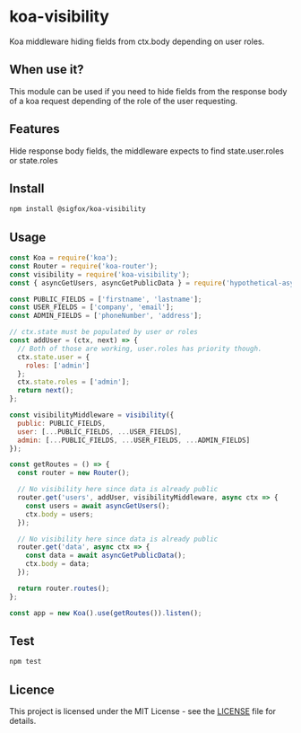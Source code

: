 # koa-visibility

Koa middleware hiding fields from ctx.body depending on user roles.

## When use it?

This module can be used if you need to hide fields from the response body of a koa request depending of the role of the user requesting.

## Features

Hide response body fields, the middleware expects to find state.user.roles or state.roles

## Install

```bash
npm install @sigfox/koa-visibility
```

## Usage

```javascript
const Koa = require('koa');
const Router = require('koa-router');
const visibility = require('koa-visibility');
const { asyncGetUsers, asyncGetPublicData } = require('hypothetical-async-getters');

const PUBLIC_FIELDS = ['firstname', 'lastname'];
const USER_FIELDS = ['company', 'email'];
const ADMIN_FIELDS = ['phoneNumber', 'address'];

// ctx.state must be populated by user or roles
const addUser = (ctx, next) => {
  // Both of those are working, user.roles has priority though.
  ctx.state.user = {
    roles: ['admin']
  };
  ctx.state.roles = ['admin'];
  return next();
};

const visibilityMiddleware = visibility({
  public: PUBLIC_FIELDS,
  user: [...PUBLIC_FIELDS, ...USER_FIELDS],
  admin: [...PUBLIC_FIELDS, ...USER_FIELDS, ...ADMIN_FIELDS]
});

const getRoutes = () => {
  const router = new Router();

  // No visibility here since data is already public
  router.get('users', addUser, visibilityMiddleware, async ctx => {
    const users = await asyncGetUsers();
    ctx.body = users;
  });

  // No visibility here since data is already public
  router.get('data', async ctx => {
    const data = await asyncGetPublicData();
    ctx.body = data;
  });

  return router.routes();
};

const app = new Koa().use(getRoutes()).listen();
```

## Test

```bash
npm test
```

## Licence

This project is licensed under the MIT License - see the [LICENSE](https://gitlab.partners.sigfox.com/sigfox/flive-app/blob/master/LICENSE) file for details.
